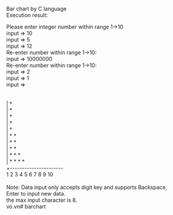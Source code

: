 Bar chart by C language <br />
Execution result: <br />

Please enter integer number within range 1->10<br/>
input => 10<br/>
input => 5<br/>
input => 12<br/>
Re-enter number within range 1->10:<br/>
input => 10000000<br/>
Re-enter number within range 1->10:<br/>
input => 2<br/>
input => 1<br/>
input =><br/>
<br/>
<br/>| *
<br/>| *
<br/>| *
<br/>| *
<br/>| *
<br/>| *   *
<br/>| *   *
<br/>| *   *
<br/>| *   *   *
<br/>| * * *   *
<br/>+----------------------
<br/>  1 2 3 4 5 6 7 8 9 10
<br/>
<br/>Note: Data input only accepts digit key and supports Backspace,
<br/>Enter to input new data.
<br/>the max input character is 8.
<br/>vo.vn# barchart
<br/>
